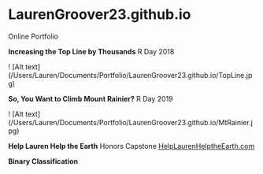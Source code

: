 # LaurenGroover23.github.io
Online Portfolio


**Increasing the Top Line by Thousands**
R Day 2018

! [Alt text] (/Users/Lauren/Documents/Portfolio/LaurenGroover23.github.io/TopLine.jpg)



**So, You Want to Climb Mount Rainier?**
R Day 2019

! [Alt text] (/Users/Lauren/Documents/Portfolio/LaurenGroover23.github.io/MtRainier.jpg)



**Help Lauren Help the Earth**
Honors Capstone
[HelpLaurenHelptheEarth.com](http://helplaurenhelptheearth.com)



**Binary Classification**